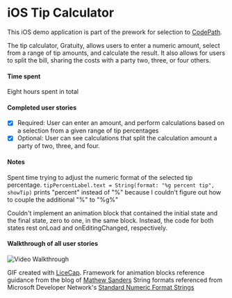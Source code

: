 # iOS Tip Calculator
This iOS demo application is part of the prework for selection to [CodePath](http://codepath.com/).

The tip calculator, Gratuity, allows users to enter a numeric amount, select from a range of tip amounts, and calculate the result. It also allows for users to split the bill, sharing the costs with a party two, three, or four others.

#### Time spent
Eight hours spent in total

#### Completed user stories
 * [x] Required: User can enter an amount, and perform calculations based on a selection from a given range of tip percentages
 * [x] Optional: User can see calculations that split the calculation amount a party of two, three, and four.
 
#### Notes
Spent time trying to adjust the numeric format of the selected tip percentage. `tipPercentLabel.text = String(format: "%g percent tip", showTip)` prints "percent" instead of "%" because I couldn't figure out how to couple the additional "%" to "%g%"

Couldn't implement an animation block that contained the initial state and the final state, zero to one, in the same block. Instead, the code for both states rest onLoad and onEditingChanged, respectively.

#### Walkthrough of all user stories

![Video Walkthrough](anim_rotten_tomatoes.gif)

GIF created with [LiceCap](http://www.cockos.com/licecap/).
Framework for animation blocks reference guidance from the blog of [Mathew Sanders](http://mathewsanders.com/prototyping-iOS-iPhone-iPad-animations-in-swift/)
String formats referenced from Microsoft Developer Network's [Standard Numeric Format Strings](http://msdn.microsoft.com/en-us/library/dwhawy9k%28v=vs.110%29.aspx)
